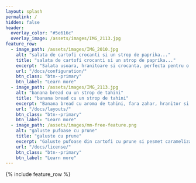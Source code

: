 ```yaml
---
layout: splash
permalink: /
hidden: false
header:
  overlay_color: "#5e616c"
  overlay_image: /assets/images/IMG_2113.jpg
feature_row:
  - image_path: /assets/images/IMG_2010.jpg
    alt: "salata de cartofi crocanti si un strop de paprika..."
    title: "salata de cartofi crocanti si un strop de paprika..."
    excerpt: "Salata usoara, hranitoare si crocanta, perfecta pentru o cina de vara."
    url: "/docs/configuration/"
    btn_class: "btn--primary"
    btn_label: "Learn more"
  - image_path: /assets/images/IMG_2113.jpg
    alt: "banana bread cu un strop de tahini"
    title: "banana bread cu un strop de tahini"
    excerpt: "Banana bread cu aroma de tahini, fara zahar, hranitor si pentru bebelusi."
    url: "/docs/layouts/"
    btn_class: "btn--primary"
    btn_label: "Learn more"
  - image_path: /assets/images/mm-free-feature.png
    alt: "galuste pufoase cu prune"
    title: "galuste cu prune"
    excerpt: "Galuste pufoase din cartofi cu prune si pesmet caramelizat."
    url: "/docs/license/"
    btn_class: "btn--primary"
    btn_label: "Learn more"      
---
```


{% include feature_row %}
